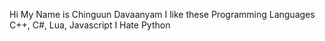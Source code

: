 Hi My Name is Chinguun Davaanyam 
I like these Programming Languages C++, C#, Lua, Javascript
I Hate Python
